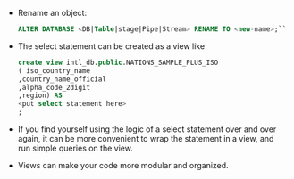 - Rename an object: 
    ```sql
    ALTER DATABASE <DB|Table|stage|Pipe|Stream> RENAME TO <new-name>;```

- The select statement can be created as a view like 
    ```sql
    create view intl_db.public.NATIONS_SAMPLE_PLUS_ISO 
    ( iso_country_name
    ,country_name_official
    ,alpha_code_2digit
    ,region) AS
    <put select statement here>
    ;
    ```

- If you find yourself using the logic of a select statement over and over again, it can be more convenient to wrap the statement in a view, and run simple queries on the view. 

- Views can make your code more modular and organized. 
